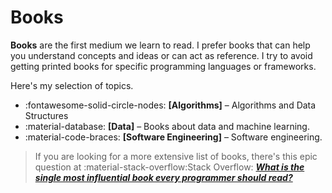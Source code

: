 # Books

**Books** are the first medium we learn to read. I prefer books that can help you understand concepts and ideas or can act as reference. I try to avoid getting printed books for specific programming languages or frameworks.

 Here's my selection of topics.


<div class="grid cards" markdown>

- :fontawesome-solid-circle-nodes: __[Algorithms]__ – Algorithms and Data Structures
- :material-database: __[Data]__ – Books about data and machine learning.
- :material-code-braces: __[Software Engineering]__ – Software engineering.

</div>


> If you are looking for a more extensive list of books, there's this epic question at :material-stack-overflow:Stack Overflow: __*[What is the single most influential book every programmer should read?](https://stackoverflow.com/questions/1711/what-is-the-single-most-influential-book-every-programmer-should-read)*__
